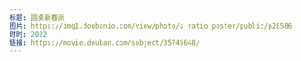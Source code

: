 ```yaml
---
标题: 圆桌新春派
图片: https://img1.doubanio.com/view/photo/s_ratio_poster/public/p2858612070.jpg
时时: 2022
链接: https://movie.douban.com/subject/35745648/
---
```

